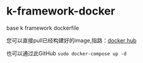 # k-framework-docker
base k framework dockerfile

您可以直接pull已经构建好的image,指路：[docker hub](https://hub.docker.com/repository/docker/littlepaike/k-framework-docker/general)

也可以通过此GitHub `sudo docker-compose up -d`